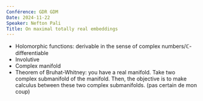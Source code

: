 ```yaml
---
Conférence: GDR GDM
Date: 2024-11-22
Speaker: Nefton Pali
Title: On maximal totally real embeddings
---
```

- Holomorphic functions: derivable in the sense of complex numbers/$\mathbb{C}$-differentiable
- Involutive
- Complex manifold
- Theorem of Bruhat-Whitney: you have a real manifold. Take two complex submanifold of the manifold. Then, the objective is to make calculus between these two complex submanifolds. (pas certain de mon coup)